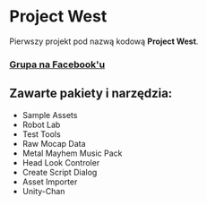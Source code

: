 # Project West

Pierwszy projekt pod nazwą kodową **Project West**.

### [Grupa na Facebook'u](https://www.facebook.com/groups/lowflightgames)

## Zawarte pakiety i narzędzia:

- Sample Assets
- Robot Lab
- Test Tools
- Raw Mocap Data
- Metal Mayhem Music Pack
- Head Look Controler
- Create Script Dialog
- Asset Importer
- Unity-Chan

